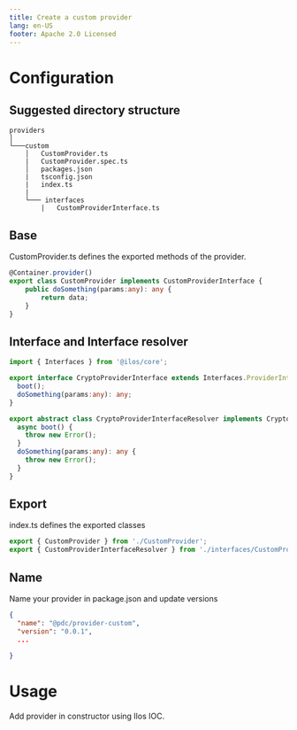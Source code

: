 ```yaml
---
title: Create a custom provider
lang: en-US
footer: Apache 2.0 Licensed
---
```


# Configuration

## Suggested directory structure


```
providers
│
└───custom
    │   CustomProvider.ts
    |   CustomProvider.spec.ts
    │   packages.json
    |   tsconfig.json
    |   index.ts
    |
    └─── interfaces
        |   CustomProviderInterface.ts
```


## Base 

CustomProvider.ts defines the exported methods of the provider. 

```ts 
@Container.provider()
export class CustomProvider implements CustomProviderInterface {
    public doSomething(params:any): any {
        return data;
    }
}
```


## Interface and Interface resolver


```ts 
import { Interfaces } from '@ilos/core';

export interface CryptoProviderInterface extends Interfaces.ProviderInterface{
  boot();
  doSomething(params:any): any;
}

export abstract class CryptoProviderInterfaceResolver implements CryptoProviderInterface{
  async boot() {
    throw new Error();
  }
  doSomething(params:any): any {
    throw new Error();  
  }
}
```

## Export

index.ts defines the exported classes

```ts 
export { CustomProvider } from './CustomProvider';
export { CustomProviderInterfaceResolver } from './interfaces/CustomProviderInterface';
```

## Name

Name your provider in package.json and update versions 

```json
{
  "name": "@pdc/provider-custom",
  "version": "0.0.1",
  ...
  
}
```

# Usage

Add provider in constructor using Ilos IOC. 


